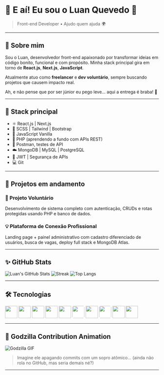 # 👋 E aí! Eu sou o Luan Quevedo 🚀

> Front-end Developer • Ajudo quem ajuda 🌍

---

## 🧠 Sobre mim

Sou o Luan, desenvolvedor front-end apaixonado por transformar ideias em código bonito, funcional e com propósito. Minha stack principal gira em torno de **React.js**, **Next.js**, **JavaScript**.

Atualmente atuo como **freelancer** e **dev voluntário**, sempre buscando projetos que causem impacto real.

Ah, e não pense que por ser júnior eu pego leve... aqui a entrega é braba! 💪

---

## 🧰 Stack principal

- ⚛️ React.js | Next.js  
- 💅 SCSS | Tailwind | Bootstrap  
- 🎯 JavaScript Vanilla  
- 🐘 PHP (aprendendo a fundo com APIs REST)  
- 🧪 Postman, testes de API
- ☁️ MongoDB | MySQL | PostgreSQL  
- 🔐 JWT | Segurança de APIs  
- 💻 Git

---

## 💼 Projetos em andamento

### 🔧 Projeto Voluntário
Desenvolvimento de sistema completo com autenticação, CRUDs e rotas protegidas usando PHP e banco de dados.

### 💡 Plataforma de Conexão Profissional
Landing page + painel administrativo com cadastro diferenciado de usuários, busca de vagas, deploy full stack e MongoDB Atlas.

---

## ✨ GitHub Stats

![Luan's GitHub Stats](https://github-readme-stats.vercel.app/api?username=Luanquevedo&show_icons=true&theme=cobalt&hide_border=true)
![Streak](https://streak-stats.demolab.com?user=Luanquevedo&theme=cobalt&hide_border=true)
![Top Langs](https://github-readme-stats.vercel.app/api/top-langs/?username=Luanquevedo&layout=compact&theme=cobalt&hide_border=true)

---

## 🛠️ Tecnologias

<img src="https://cdn.jsdelivr.net/gh/devicons/devicon/icons/javascript/javascript-original.svg" height="40"/>
<img src="https://cdn.jsdelivr.net/gh/devicons/devicon/icons/php/php-original.svg" height="40"/>
<img src="https://cdn.jsdelivr.net/gh/devicons/devicon/icons/css3/css3-original.svg" height="40"/>
<img src="https://cdn.jsdelivr.net/gh/devicons/devicon/icons/sass/sass-original.svg" height="40"/>
<img src="https://cdn.jsdelivr.net/gh/devicons/devicon/icons/react/react-original.svg" height="40"/>
<img src="https://cdn.jsdelivr.net/gh/devicons/devicon/icons/nextjs/nextjs-line.svg" height="40" style="background:white; border-radius:5px;"/>
<img src="https://cdn.jsdelivr.net/gh/devicons/devicon/icons/nodejs/nodejs-original.svg" height="40"/>
<img src="https://cdn.jsdelivr.net/gh/devicons/devicon/icons/express/express-original-wordmark.svg" height="40" style="background:white; border-radius:5px;"/>
<img src="https://cdn.jsdelivr.net/gh/devicons/devicon/icons/postgresql/postgresql-original.svg" height="40"/>
<img src="https://cdn.jsdelivr.net/gh/devicons/devicon/icons/git/git-original.svg" height="40"/>

---

## 🦖 Godzilla Contribution Animation

![Godzilla GIF](https://media.giphy.com/media/l0MYEqEzwMWFCg8rm/giphy.gif)

> Imagine ele apagando commits com um sopro atômico… (ainda não rola no GitHub, mas seria demais né?)

---
